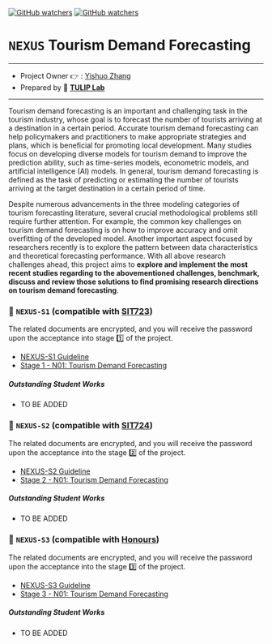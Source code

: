 [![GitHub watchers](https://img.shields.io/badge/tulip--lab-Open--Projects-brightgreen)](../README.md)
[![GitHub watchers](https://img.shields.io/badge/Module-NEXUS-orange)](https://github.com/tulip-lab#runner-nexus-research-training)

# `NEXUS` Tourism Demand Forecasting 

---
- Project Owner :point_right: : [Yishuo Zhang](https://www.tulip.org.au/members/)
- Prepared by :tulip: **[TULIP Lab](https://www.tulip.org.au/members)**
---

Tourism demand forecasting is an important and challenging task in the tourism industry, whose goal is to forecast the number of tourists arriving at a destination in a certain period. Accurate tourism demand forecasting can help policymakers and practitioners to make appropriate strategies and plans, which is beneficial for promoting local development. Many studies focus on developing diverse models for tourism demand to improve the prediction ability, such as time-series models, econometric models, and artificial intelligence (AI) models. In general, tourism demand forecasting is defined as the task of predicting or estimating the number of tourists arriving at the target destination in a certain period of time.

Despite numerous advancements in the three modeling categories of tourism forecasting literature, several crucial methodological problems still require further attention. For example, the common key challenges on tourism demand forecasting is on how to improve accuracy and omit overfitting of the developed model. Another important aspect focused by researchers recently is to explore the pattern between data characteristics and theoretical forecasting performance. With all above research challenges ahead, this project aims to **explore and implement the most recent studies regarding to the abovementioned challenges, benchmark, discuss and review those solutions to find promising research directions on tourism demand forecasting**.



### :notebook_with_decorative_cover: `NEXUS-S1` (compatible with [SIT723](https://www.deakin.edu.au/courses/unit?unit=SIT723))

The related documents are encrypted, and you will receive the password upon the acceptance into stage :one: of the project. 

- [NEXUS-S1 Guideline](https://github.com/tulip-lab/handouts/blob/main/nexus/Nexus-S1.pdf) 
- [Stage 1 - N01: Tourism Demand Forecasting](https://github.com/tulip-lab/handouts/blob/main/nexus/N01-S1.pdf) 

##### Outstanding Student Works

- TO BE ADDED

### :notebook_with_decorative_cover: `NEXUS-S2` (compatible with [SIT724](https://www.deakin.edu.au/courses/unit?unit=SIT724))

The related documents are encrypted, and you will receive the password upon the acceptance into the stage :two: of the project. 

- [NEXUS-S2 Guideline](https://github.com/tulip-lab/handouts/blob/main/nexus/Nexus-S2.pdf) 
- [Stage 2 - N01: Tourism Demand Forecasting](https://github.com/tulip-lab/handouts/blob/main/nexus/N01-S2.pdf) 

##### Outstanding Student Works

- TO BE ADDED


### :notebook_with_decorative_cover: `NEXUS-S3` (compatible with [Honours](https://www.deakin.edu.au/course/bachelor-information-technology-honours))


The related documents are encrypted, and you will receive the password upon the acceptance into the stage :three: of the project. 

- [NEXUS-S3 Guideline](https://github.com/tulip-lab/handouts/blob/main/nexus/Nexus-S3.pdf) 
- [Stage 3 - N01: Tourism Demand Forecasting](https://github.com/tulip-lab/handouts/blob/main/nexus/N01-S3.pdf) 

##### Outstanding Student Works

- TO BE ADDED
